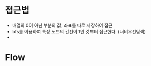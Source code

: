 # 접근법
- 배열의 0이 아닌 부분의 값, 좌표를 따로 저장하여 접근
- bfs를 이용하여 특정 노드의 간선이 1인 것부터 접근한다. (너비우선탐색)
- 
# Flow

```python

```
